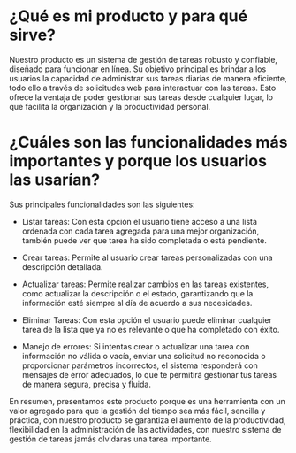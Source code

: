 # ¿Qué es mi producto y para qué sirve?

Nuestro producto es un sistema de gestión de tareas robusto y confiable, diseñado para funcionar en línea. Su objetivo principal es brindar a los usuarios la capacidad de administrar sus tareas diarias de manera eficiente, todo ello a través de solicitudes web para interactuar con las tareas. Esto ofrece la ventaja de poder gestionar sus tareas desde cualquier lugar, lo que facilita la organización y la productividad personal.

# ¿Cuáles son las funcionalidades más importantes y porque los usuarios las usarían?

Sus principales funcionalidades son las siguientes:

- Listar tareas: Con esta opción el usuario tiene acceso a una lista ordenada con cada tarea agregada para una mejor organización, también puede ver que tarea ha sido completada o está pendiente.

- Crear tareas: Permite al usuario crear tareas personalizadas con una descripción detallada.

- Actualizar tareas: Permite realizar cambios en las tareas existentes, como actualizar la descripción o el estado, garantizando que la información esté siempre al día de acuerdo a sus necesidades.

- Eliminar Tareas: Con esta opción el usuario puede eliminar cualquier tarea de la lista que ya no es relevante o que ha completado con éxito.

- Manejo de errores: Si intentas crear o actualizar una tarea con información no válida o vacía, enviar una solicitud no reconocida o proporcionar parámetros incorrectos, el sistema responderá con mensajes de error adecuados, lo que te permitirá gestionar tus tareas de manera segura, precisa y fluida.

En resumen, presentamos este producto porque es una herramienta con un valor agregado para que la gestión del tiempo sea más fácil, sencilla y práctica, con nuestro producto se garantiza el aumento de la productividad, flexibilidad en la administración de las actividades, con nuestro sistema de gestión de tareas jamás olvidaras una tarea importante.

